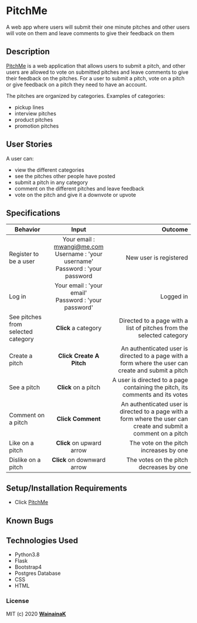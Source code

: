# PitchMe
A web app where users will submit their one minute pitches and other users will vote on them and leave comments to give their feedback on them

## Description
[PitchMe]() is a web application that allows users to submit a pitch, and other users are allowed to vote on submitted pitches and leave comments to give their feedback on the pitches. 
For a user to submit a pitch, vote on a pitch or give feedback on a pitch they need to have an account. <br>

The pitches are organized by categories. Examples of categories: <br> 
- pickup lines
- interview pitches
- product pitches
- promotion pitches

## User Stories
A user can:
* view the different categories
* see the pitches other people have posted
* submit a pitch in any category
* comment on the different pitches and leave feedback
* vote on the pitch and give it a downvote or upvote

## Specifications
| Behavior        | Input           | Outcome  |
| ------------- |:-------------:| -----:|
| Register to be a user | Your email : mwangi@me.com <br> Username : 'your username' <br> Password : 'your password | New user is registered |
| Log in | Your email : 'your email' <br> Password : 'your password' | Logged in |
| See pitches from selected category | **Click** a category | Directed to a page with a list of pitches from the selected category |
| Create a pitch | **Click Create A Pitch** | An authenticated user is directed to a page with a form where the user can create and submit a pitch |
| See a pitch | **Click** on a pitch | A user is directed to a page containing the pitch, its comments and its votes |
| Comment on a pitch | **Click Comment** | An authenticated user is directed to a page with a form where the user can create and submit a comment on a pitch |
| Like on a pitch | **Click** on upward arrow | The vote on the pitch increases by one |
| Dislike on a pitch | **Click** on downward arrow | The votes on the pitch decreases by one |

## Setup/Installation Requirements

* Click [PitchMe](https://pitchez.herokuapp.com/) <br/>


## Known Bugs



## Technologies Used
- Python3.8
- Flask
- Bootstrap4
- Postgres Database
- CSS
- HTML

### License

MIT (c) 2020 **[WainainaK](https://github.com/casio-ka)**